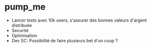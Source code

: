 # pump_me
* Lancer tests avec 10k users, s'assurer des bonnes valeurs d'argent distribuée
* Securité
* Optimisation
* Dev SC: Possibilité de faire plusieurs bet d'un coup ?